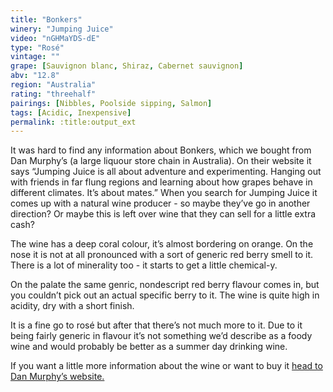 ```yaml
---
title: "Bonkers"
winery: "Jumping Juice"
video: "nGHMaYDS-dE"
type: "Rosé"
vintage: ""
grape: [Sauvignon blanc, Shiraz, Cabernet sauvignon]
abv: "12.8"
region: "Australia"
rating: "threehalf"
pairings: [Nibbles, Poolside sipping, Salmon]
tags: [Acidic, Inexpensive]
permalink: :title:output_ext
---
```


It was hard to find any information about Bonkers, which we bought from Dan Murphy&rsquo;s (a large liquour store chain in Australia). On their website it says &ldquo;Jumping Juice is all about adventure and experimenting. Hanging out with friends in far flung regions and learning about how grapes behave in different climates. It&rsquo;s about mates.&rdquo; When you search for Jumping Juice it comes up with a natural wine producer - so maybe they&rsquo;ve go in another direction? Or maybe this is left over wine that they can sell for a little extra cash?

The wine has a deep coral colour, it&rsquo;s almost bordering on orange. On the nose it is not at all pronounced with a sort of generic red berry smell to it. There is a lot of minerality too - it starts to get a little chemical-y.

On the palate the same genric, nondescript red berry flavour comes in, but you couldn&rsquo;t pick out an actual specific berry to it. The wine is quite high in acidity, dry with a short finish. 

It is a fine go to rosé but after that there&rsquo;s not much more to it. Due to it being fairly generic in flavour it&rsquo;s not something we&rsquo;d describe as a foody wine and would probably be better as a summer day drinking wine.

If you want a little more information about the wine or want to buy it <a href="https://www.danmurphys.com.au/product/DM_66477/jumping-juice-bonkers-juicy-pink-wine" title="Dan Murphys Website">head to Dan Murphy&rsquo;s website.</a> 

